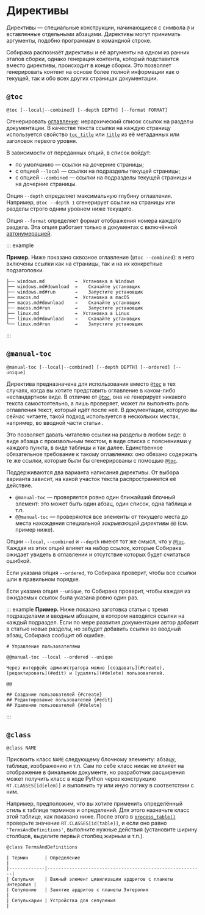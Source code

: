 # Директивы

Директивы — специальные конструкции, начинающиеся с символа `@` и вставленные отдельными абзацами. Директивы могут принимать аргументы, подобно программам в командной строке.

Собирака распознаёт директивы и её аргументы на одном из ранних этапов сборки, однако генерация контента, который подставится вместо директивы, происходит в конце сборки. Это позволяет генерировать контент на основе более полной информации как о текущей, так и обо всех других страницах документации.

## `@toc`

```
@toc [--local|--combined] [--depth DEPTH] [--format FORMAT]
```

Сгенерировать [оглавление](../organizing/toc.md): иерархический список ссылок на разделы документации. В качестве текста ссылки на каждую страницу используется свойство [`toc_title`](../organizing/metadata.md#toc_title) или [`title`](../organizing/metadata.md#title) из её метаданных или заголовок первого уровня.

В зависимости от переданных опций, в список войдут:

- по умолчанию — ссылки на дочерние страницы;
- с опцией `--local` — ссылки на подразделы текущей страницы;
- с опцией `--combined` — ссылки на подразделы текущей страницы и на дочерние страницы.

Опция `--depth` определяет максимальную глубину оглавления. Например, `@toc --depth 1` сгенерирует ссылки на страницы или разделы строго одним уровнем ниже текущего.

Опция `--format` определяет формат отображения номера каждого раздела. Эта опция работает только в документах с включённой [автонумерацией](numeration.md).

::: example

**Пример.** Ниже показано сквозное оглавление (`@toc --combined`): в него включены ссылки как на страницы, так и на их конкретные подзаголовки.

    ├── windows.md           →  Установка в Windows
    ├── windows.md#download  →    Скачайте установщик
    ├── windows.md#run       →    Запустите установщик
    ├── macos.md             →  Установка в macOS
    ├── macos.md#download    →    Скачайте установщик
    ├── macos.md#run         →    Запустите установщик
    ├── linux.md             →  Установка в Linux
    ├── linux.md#download    →    Скачайте установщик
    └── linux.md#run         →    Запустите установщик

:::

## `@manual-toc`

```
@manual-toc [--local|--combined] [--depth DEPTH] [--ordered] [--unique]
```

Директива предназначена для использования вместо [`@toc`](#toc) в тех случаях, когда вы хотите представить оглавление в каком-либо нестандартном виде. В отличие от [`@toc`](#toc), она не генерирует никакого текста самостоятельно, а лишь проверяет, может ли выполнять роль оглавления текст, который идёт после неё. В документации, которую вы сейчас читаете, такой подход используется в нескольких местах, например, во вводной части статьи [](links.md).

Это позволяет давать читателю ссылки на разделы в любом виде: в виде абзаца с произвольным текстом, в виде списка с пояснениями у каждого пункта, в виде таблицы и так далее. Единственное обязательное требование к такому оглавлению: оно обязано содержать те же ссылки, которые были бы сгенерированы с помощью [`@toc`](#toc).

Поддерживаются два варианта написания директивы. От выбора варианта зависит, на какой участок текста распространяется её действие.

- `@manual-toc` — проверяется ровно один ближайший блочный элемент: это может быть один абзац, один список, одна таблица и т.п.
- `@@manual-toc` — проверяются все элементы от текущего места до места нахождения специальной _закрывающей директивы_ `@@` (см. пример ниже).

Опции `--local`, `--combined` и `--depth` имеют тот же смысл, что у [`@toc`](#toc). Каждая из этих опций влияет на набор ссылок, которые Собирака ожидает увидеть в оглавлении и отсутствие которых будет считаться ошибкой.

Если указана опция `--ordered`, то Собирака проверит, чтобы все ссылки шли в правильном порядке.

Если указана опция `--unique`, то Собирака проверит, чтобы каждая из ожидаемых ссылок была указана ровно один раз.

::: example
**Пример.** Ниже показана заготовка статьи с тремя подразделами и вводным абзацем, в котором находятся ссылки на каждый подраздел. Если по мере развития документации автор добавит в статью новые разделы, но забудет добавить ссылки во вводный абзац, Собирака сообщит об ошибке.

```
# Управление пользователями

@@manual-toc --local --ordered --unique

Через интерфейс администратора можно [создавать](#create), [редактировать](#edit) и [удалять](#delete) пользователей.

@@

## Создание пользователей {#create}
## Редактирование пользователей {#edit}
## Удаление пользователей {#delete}
```

:::

## `@class`

```
@class NAME
```

Присвоить класс `NAME` следующему блочному элементу: абзацу, таблице, изображению и т.п. Сам по себе класс никак не влияет на отображение в финальном документе, но разработчик расширения может получить класс в коде Python через конструкцию `RT.CLASSES[id(elem)]` и выполнить ту или иную логику в соответствии с ним.

Например, предположим, что вы хотите применить определённый стиль к таблице терминов и определений. Для этого назначьте класс этой таблице, как показано ниже. После этого в [`process_table()`](../reference/processor-api.md#process) проверьте значение `RT.CLASSES[id(table)]`, и если оно равно `'TermsAndDefinitions'`, выполните нужные действия (установите ширину столбцов, выделите первый столбец жирным и т.п.).

```
@class TermsAndDefinitions

| Термин      | Определение                                             |
|-------------|---------------------------------------------------------|
| Сепульки    | Важный элемент цивилизации ардритов с планеты Энтеропия |
| Сепуление   | Занятие ардритов с планеты Энтеропия                    |
| Сепулькарии | Устройства для сепуления                                |
```